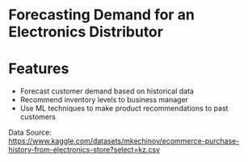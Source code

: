 # Forecasting Demand for an Electronics Distributor

# Features
- Forecast customer demand based on historical data
- Recommend inventory levels to business manager
- Use ML techniques to make product recommendations to past customers

Data Source:<br>
https://www.kaggle.com/datasets/mkechinov/ecommerce-purchase-history-from-electronics-store?select=kz.csv
